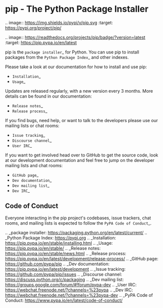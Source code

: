 pip - The Python Package Installer
==================================

.. image:: https://img.shields.io/pypi/v/pip.svg
   :target: https://pypi.org/project/pip/

.. image:: https://readthedocs.org/projects/pip/badge/?version=latest
   :target: https://pip.pypa.io/en/latest

pip is the `package installer`_ for Python. You can use pip to install packages from the `Python Package Index`_ and other indexes.

Please take a look at our documentation for how to install and use pip:

* `Installation`_
* `Usage`_

Updates are released regularly, with a new version every 3 months. More details can be found in our documentation:

* `Release notes`_
* `Release process`_

If you find bugs, need help, or want to talk to the developers please use our mailing lists or chat rooms:

* `Issue tracking`_
* `Discourse channel`_
* `User IRC`_

If you want to get involved head over to GitHub to get the source code, look at our development documentation and feel free to jump on the developer mailing lists and chat rooms:

* `GitHub page`_
* `Dev documentation`_
* `Dev mailing list`_
* `Dev IRC`_

Code of Conduct
---------------

Everyone interacting in the pip project's codebases, issue trackers, chat
rooms, and mailing lists is expected to follow the `PyPA Code of Conduct`_.

.. _package installer: https://packaging.python.org/en/latest/current/
.. _Python Package Index: https://pypi.org
.. _Installation: https://pip.pypa.io/en/stable/installing.html
.. _Usage: https://pip.pypa.io/en/stable/
.. _Release notes: https://pip.pypa.io/en/stable/news.html
.. _Release process: https://pip.pypa.io/en/latest/development/release-process/
.. _GitHub page: https://github.com/pypa/pip
.. _Dev documentation: https://pip.pypa.io/en/latest/development
.. _Issue tracking: https://github.com/pypa/pip/issues
.. _Discourse channel: https://discuss.python.org/c/packaging
.. _Dev mailing list: https://groups.google.com/forum/#!forum/pypa-dev
.. _User IRC: https://webchat.freenode.net/?channels=%23pypa
.. _Dev IRC: https://webchat.freenode.net/?channels=%23pypa-dev
.. _PyPA Code of Conduct: https://www.pypa.io/en/latest/code-of-conduct/
